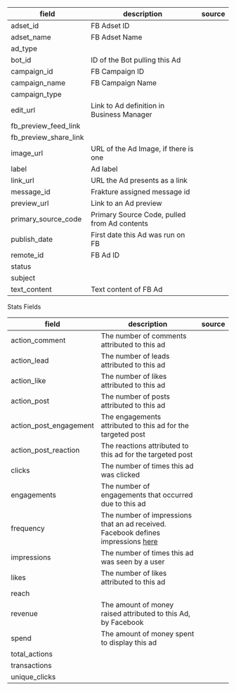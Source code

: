 |field|description|source|
|---|---|---|
|adset_id|FB Adset ID||
|adset_name|FB Adset Name||
|ad_type|||
|bot_id|ID of the Bot pulling this Ad||
|campaign_id|FB Campaign ID||
|campaign_name|FB Campaign Name||
|campaign_type|||
|edit_url|Link to Ad definition in Business Manager||
|fb_preview_feed_link|||
|fb_preview_share_link|||
|image_url|URL of the Ad Image, if there is one||
|label|Ad label||
|link_url|URL the Ad presents as a link||
|message_id|Frakture assigned message id||
|preview_url|Link to an Ad preview||
|primary_source_code|Primary Source Code, pulled from Ad contents||
|publish_date|First date this Ad was run on FB||
|remote_id|FB Ad ID||
|status|||
|subject|||
|text_content|Text content of FB Ad||

Stats Fields

|field|description|source|
|---|---|---|
|action_comment|The number of comments attributed to this ad||
|action_lead|The number of leads attributed to this ad||
|action_like|The number of likes attributed to this ad||
|action_post|The number of posts attributed to this ad||
|action_post_engagement|The engagements attributed to this ad for the targeted post||
|action_post_reaction|The reactions attributed to this ad for the targeted post||
|clicks|The number of times this ad was clicked||
|engagements|The number of engagements that occurred due to this ad||
|frequency|The number of impressions that an ad received. Facebook defines impressions [here](https://www.facebook.com/business/help/675615482516035)||
|impressions|The number of times this ad was seen by a user||
|likes|The number of likes attributed to this ad||
|reach|||
|revenue|The amount of money raised attributed to this Ad, by Facebook||
|spend|The amount of money spent to display this ad||
|total_actions|||
|transactions|||
|unique_clicks|||